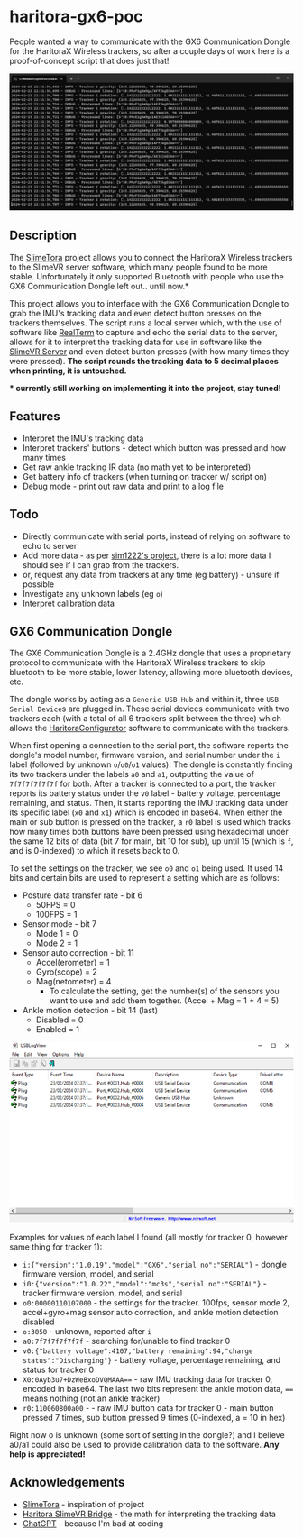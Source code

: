 # haritora-gx6-poc
People wanted a way to communicate with the GX6 Communication Dongle for the HaritoraX Wireless trackers, so after a couple days of work here is a proof-of-concept script that does just that!<br>

![Showcase of the script, showing the interpreted IMU tracking data from the dongle for tracker 0](showcase.png)

## Description
The [SlimeTora](https://github.com/OCSYT/SlimeTora) project allows you to connect the HaritoraX Wireless trackers to the SlimeVR server software, which many people found to be more stable. Unfortunately it only supported Bluetooth with people who use the GX6 Communication Dongle left out.. until now.*

This project allows you to interface with the GX6 Communication Dongle to grab the IMU's tracking data and even detect button presses on the trackers themselves. The script runs a local server which, with the use of software like [RealTerm](https://sourceforge.net/projects/realterm/) to capture and echo the serial data to the server, allows for it to interpret the tracking data for use in software like the [SlimeVR Server](https://github.com/SlimeVR/SlimeVR-Server) and even detect button presses (with how many times they were pressed). **The script rounds the tracking data to 5 decimal places when printing, it is untouched.**

**\* currently still working on implementing it into the project, stay tuned!**

## Features
- Interpret the IMU's tracking data
- Interpret trackers' buttons - detect which button was pressed and how many times
- Get raw ankle tracking IR data (no math yet to be interpreted)
- Get battery info of trackers (when turning on tracker w/ script on)
- Debug mode - print out raw data and print to a log file

## Todo
- Directly communicate with serial ports, instead of relying on software to echo to server
- Add more data - as per [sim1222's project](https://github.com/sim1222/haritorax-slimevr-bridge/blob/master/src/haritora.rs), there is a lot more data I should see if I can grab from the trackers.
- or, request any data from trackers at any time (eg battery) - unsure if possible
- Investigate any unknown labels (eg `o`)
- Interpret calibration data

## GX6 Communication Dongle
<spoiler>The GX6 Communication Dongle is a 2.4GHz dongle that uses a proprietary protocol to communicate with the HaritoraX Wireless trackers to skip bluetooth to be more stable, lower latency, allowing more bluetooth devices, etc.

The dongle works by acting as a `Generic USB Hub` and within it, three `USB Serial Device`s are plugged in. These serial devices communicate with two trackers each (with a total of all 6 trackers split between the three) which allows the [HaritoraConfigurator](https://shop.shiftall.net/en-us/products/haritoraconfigurator-global) software to communicate with the trackers.

When first opening a connection to the serial port, the software reports the dongle's model number, firmware version, and serial number under the `i` label (followed by unknown `o`/`o0`/`o1` values). The dongle is constantly finding its two trackers under the labels `a0` and `a1`, outputting the value of `7f7f7f7f7f7f` for both. After a tracker is connected to a port, the tracker reports its battery status under the `v0` label - battery voltage, percentage remaining, and status. Then, it starts reporting the IMU tracking data under its specific label (`x0` and `x1`) which is encoded in base64. When either the main or sub button is pressed on the tracker, a `r0` label is used which tracks how many times both buttons have been pressed using hexadecimal under the same 12 bits of data (bit 7 for main, bit 10 for sub), up until 15 (which is `f`, and is 0-indexed) to which it resets back to 0.

To set the settings on the tracker, we see `o0` and `o1` being used. It used 14 bits and certain bits are used to represent a setting which are as follows:

- Posture data transfer rate - bit 6
  - 50FPS = 0
  - 100FPS = 1
- Sensor mode - bit 7
  - Mode 1 = 0
  - Mode 2 = 1
- Sensor auto correction - bit 11
  - Accel(erometer) = 1
  - Gyro(scope) = 2
  - Mag(netometer) = 4
    - To calculate the setting, get the number(s) of the sensors you want to use and add them together. (Accel + Mag = 1 + 4 = 5)
- Ankle motion detection - bit 14 (last)
  - Disabled = 0
  - Enabled = 1

![USBLogView window showing a "Generic USB Hub" and three "USB Serial Devices" plugged in](usblogview.png)

Examples for values of each label I found (all mostly for tracker 0, however same thing for tracker 1):
- `i:{"version":"1.0.19","model":"GX6","serial no":"SERIAL"}` - dongle firmware version, model, and serial
- `i0:{"version":"1.0.22","model":"mc3s","serial no":"SERIAL"}` - tracker firmware version, model, and serial
- `o0:00000110107000` - the settings for the tracker. 100fps, sensor mode 2, accel+gyro+mag sensor auto correction, and ankle motion detection disabled
- `o:3050` - unknown, reported after `i`
- `a0:7f7f7f7f7f7f` - searching for/unable to find tracker 0
- `v0:{"battery voltage":4107,"battery remaining":94,"charge status":"Discharging"}` - battery voltage, percentage remaining, and status for tracker 0
- `X0:0Ayb3u7+DzWeBxoDVQMAAA==` - raw IMU tracking data for tracker 0, encoded in base64. The last two bits represent the ankle motion data, `==` means nothing (not an ankle tracker)
- `r0:110060800a00` -  - raw IMU button data for tracker 0 - main button pressed 7 times, sub button pressed 9 times (0-indexed, a = 10 in hex)

Right now o is unknown (some sort of setting in the dongle?) and I believe a0/a1 could also be used to provide calibration data to the software. **Any help is appreciated!**

## Acknowledgements
* [SlimeTora](https://github.com/OCSYT/SlimeTora) - inspiration of project
* [Haritora SlimeVR Bridge](https://github.com/sim1222/haritorax-slimevr-bridge/) - the math for interpreting the tracking data
* [ChatGPT](https://chat.openai.com) - because I'm bad at coding